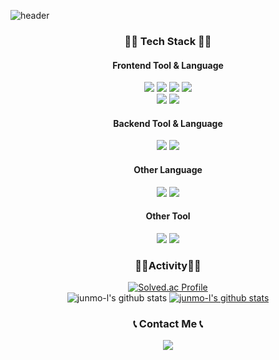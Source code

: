 ![header](https://capsule-render.vercel.app/api?type=waving&color=timeGradient&section=header&height=250&text=Junmo%20Lee.&animation=twinkling&fontAlignY=40)

<div align="center">
   
### 🧑‍💻 Tech Stack 🧑‍💻

#### Frontend Tool & Language
   <img src="https://img.shields.io/badge/HTML5-E34F26?style=flat-square&logo=HTML&logoColor=white"/></a>
   <img src="https://img.shields.io/badge/CSS3-1572B6?style=flat-square&logo=CSS&logoColor=white"/></a>
   <img src="https://img.shields.io/badge/Javascript-ffb13b?style=flat-square&logo=Javascript&logoColor=white"/></a>
   <img src="https://img.shields.io/badge/jquery-0769AD?style=flat-square&logo=jquery&logoColor=white"/></a>
   <br/>
   <img src="https://img.shields.io/badge/Node.js-339933?style=flat-square&logo=Node.js&logoColor=white">
   <img src="https://img.shields.io/badge/Vue.js-4FC08D?style=flat-square&logo=Vue.js&logoColor=white"/></a>
   <br/>
#### Backend Tool & Language<br>
   <img src="https://img.shields.io/badge/Python-007396?style=flat-square&logo=Python&logoColor=white"/></a>
   <img src="https://img.shields.io/badge/Django-092E20?style=flat-square&logo=Django&logoColor=white"/></a>
   <br/>
#### Other Language<br>
   <img src="https://img.shields.io/badge/SQLite-003B57?style=flat-square&logo=SQLite&logoColor=white"/></a>
   <img src="https://img.shields.io/badge/MySQL-4479A1?style=flat-square&logo=MySQL&logoColor=white"/></a>
   <br/>
#### Other Tool<br>
   <img src="https://img.shields.io/badge/Jira-0052CC?style=flat-square&logo=Jira&logoColor=white"/></a>
   <img src="https://img.shields.io/badge/sourcetree-0052CC?style=flat-square&logo=sourcetree&logoColor=white"/></a>
   <br/>
### 🏃‍♂️Activity🏃‍♂️<br/>
[![Solved.ac Profile](http://mazassumnida.wtf/api/generate_badge?boj=wlq1502)](https://solved.ac/wlq1502)
   <br/>
![junmo-l's github stats](https://github-readme-stats.vercel.app/api?username=junmo-l&show_icons=true)
[![junmo-l's github stats](https://github-readme-stats.vercel.app/api/top-langs/?username=junmo-l&show_icons=true&hide_border=true&title_color=004386&icon_color=004386&layout=compact)](https://github.com/junmo-l)
    <h3 align="center">📞 Contact Me 📞</h3>
    <p align="center">
    <a href="mailto:wlq1502@gmail.com"><img src="https://img.shields.io/badge/Gmail-d14836?style=flat-square&logo=Gmail&logoColor=white&link=ssosso12347@gmail.com"/></a>
    </p>
<!-- <a href="https://www.linkedin.com/in//"><img src="https://img.shields.io/badge/-LinkedIn-blue?style=flat-square&logo=Linkedin&logoColor=white&link=https://www.linkedin.com/in/minji-kim-458933252/"/></a> -->
<!-- <img src="https://img.shields.io/badge/github-181717?style=for-the-badge&logo=github&logoColor=white"> -->
</div>
